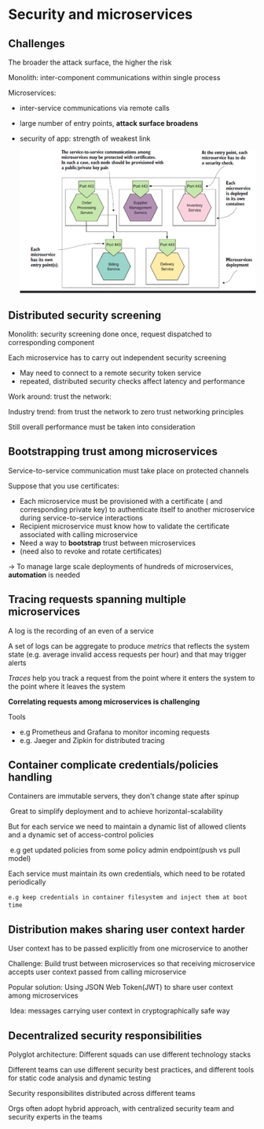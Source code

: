

# Security and microservices

## Challenges

The broader the attack surface, the higher the risk

Monolith: inter-component communications within single process

Microservices:

- inter-service communications via remote calls

- large number of entry points, **attack surface broadens**

- security of app: strength of weakest link

  ![weak](img/weaklink.png)

## Distributed security screening

Monolith: security screening done once, request dispatched to corresponding component

Each microservice has to carry out independent security screening

- May need to connect to a remote security token service
- repeated, distributed security checks affect latency and performance

Work around: trust the network:

Industry trend: from trust the network to zero trust networking principles

Still overall performance must be taken into consideration

## Bootstrapping trust among microservices

Service-to-service communication must take place on protected channels

Suppose that you use certificates:

- Each microservice must be provisioned with a certificate ( and corresponding private key) to authenticate itself to another microservice during service-to-service interactions
- Recipient microservice must know how to validate the certificate associated with calling microservice
- Need a way to **bootstrap** trust between microservices
- (need also to revoke and rotate certificates)

&rarr; To manage large scale deployments of hundreds of microservices, **automation** is needed

## Tracing requests spanning multiple microservices

A log is the recording of an even of a service

A set of logs can be aggregate to produce *metrics* that reflects the system state (e.g. average invalid access requests per hour) and that may trigger alerts



*Traces* help you track a request from the point where it enters the system to the point where it leaves the system

**Correlating requests among microservices is challenging**

Tools

- e.g Prometheus and Grafana to monitor incoming requests
- e.g. Jaeger and Zipkin for distributed tracing



## Container complicate credentials/policies handling

Containers are immutable servers, they don't change state after spinup

​	Great to simplify deployment and to achieve horizontal-scalability

But for each service we need to maintain a dynamic list of allowed clients and a dynamic set of access-control policies

​	e.g get updated policies from some policy admin endpoint(push vs pull model)

Each service must maintain its own credentials, which need to be rotated periodically

 	e.g keep credentials in container filesystem and inject them at boot time



## Distribution makes sharing user context harder

User context has to be passed explicitly from one microservice to another

Challenge: Build trust between microservices so that receiving microservice accepts user context passed from calling microservice

Popular solution: Using JSON Web Token(JWT) to share user context among microservices

​	Idea: messages carrying user context in cryptographically safe way

## Decentralized security responsibilities

Polyglot architecture: Different squads can use different technology stacks

Different teams can use different security best practices, and different tools for static code analysis and dynamic testing

Security responsibilites distributed across different teams

Orgs often adopt hybrid approach, with centralized security team and security experts in the teams
